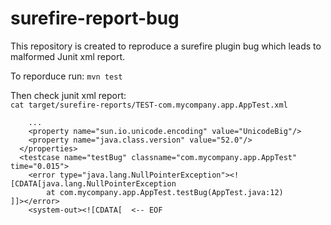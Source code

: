 # surefire-report-bug

This repository is created to reproduce a surefire plugin bug which leads to malformed Junit xml report.

To reporduce run:
``mvn test``  

Then check junit xml report:  
`cat target/surefire-reports/TEST-com.mycompany.app.AppTest.xml`
```$xslt
    ...
    <property name="sun.io.unicode.encoding" value="UnicodeBig"/>
    <property name="java.class.version" value="52.0"/>
  </properties>
  <testcase name="testBug" classname="com.mycompany.app.AppTest" time="0.015">
    <error type="java.lang.NullPointerException"><![CDATA[java.lang.NullPointerException
        at com.mycompany.app.AppTest.testBug(AppTest.java:12)
]]></error>
    <system-out><![CDATA[  <-- EOF
```
